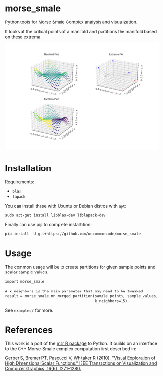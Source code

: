 # morse_smale
Python tools for Morse Smale Complex analysis and visualization.

It looks at the critical points of a manifold and partitions the manifold based
on these extrema.

![Example Screenshot](/images/screenshot.png)

# Installation

Requirements:

 * `blas`
 * `lapack`

You can install these with Ubuntu or Debian distros with `apt`:

```
sudo apt-get install libblas-dev liblapack-dev
```

Finally can use pip to complete installation:

```
pip install -U git+https://github.com/uncommoncode/morse_smale
```

# Usage

The common usage will be to create partitions for given sample points and scalar
sample values.

```
import morse_smale

# k_neighbors is the main parameter that may need to be tweaked
result = morse_smale.nn_merged_partition(sample_points, sample_values,
                                         k_neighbors=15)
```

See `examples/` for more.

# References

This work is a port of the [msr R package](https://github.com/cran/msr) to
Python. It builds on an interface to the C++ Morse-Smale complex computation
first described in:

[Gerber S, Bremer PT, Pascucci V, Whitaker R (2010). "Visual Exploration of High 
Dimensional Scalar Functions." IEEE Transactions on Visualization and Computer 
Graphics, 16(6), 1271–1280.](https://www.ncbi.nlm.nih.gov/pubmed/20975167)
